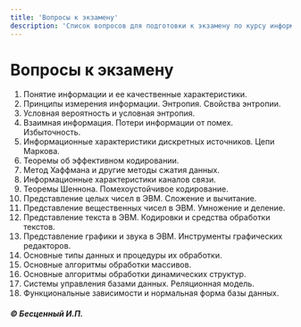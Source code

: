 ```yaml
---
title: 'Вопросы к экзамену'
description: 'Список вопросов для подготовки к экзамену по курсу информатики.'
---
```


# Вопросы к экзамену

1.  Понятие информации и ее качественные характеристики.
2.  Принципы измерения информации. Энтропия. Свойства энтропии.
3.  Условная вероятность и условная энтропия.
4.  Взаимная информация. Потери информации от помех. Избыточность.
5.  Информационные характеристики дискретных источников. Цепи Маркова.
6.  Теоремы об эффективном кодировании.
7.  Метод Хаффмана и другие методы сжатия данных.
8.  Информационные характеристики каналов связи.
9.  Теоремы Шеннона. Помехоустойчивое кодирование.
10. Представление целых чисел в ЭВМ. Сложение и вычитание.
11. Представление вещественных чисел в ЭВМ. Умножение и деление.
12. Представление текста в ЭВМ. Кодировки и средства обработки текстов.
13. Представление графики и звука в ЭВМ. Инструменты графических редакторов.
14. Основные типы данных и процедуры их обработки.
15. Основные алгоритмы обработки массивов.
16. Основные алгоритмы обработки динамических структур.
17. Системы управления базами данных. Реляционная модель.
18. Функциональные зависимости и нормальная форма базы данных.

   ##### © Бесценный И.П.